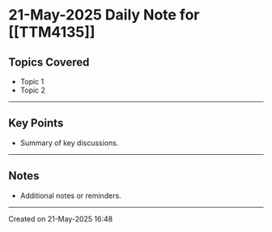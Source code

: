 # 21-May-2025 Daily Note for [[TTM4135]]

## Topics Covered
- Topic 1
- Topic 2

---
## Key Points
- Summary of key discussions.

---
## Notes
- Additional notes or reminders.

---

Created on 21-May-2025 16:48
